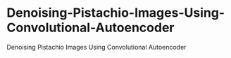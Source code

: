 # Denoising-Pistachio-Images-Using-Convolutional-Autoencoder
Denoising Pistachio Images Using Convolutional Autoencoder
